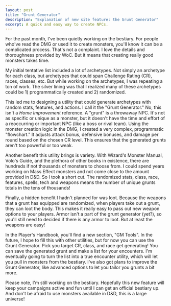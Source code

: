 ```yaml
---
layout: post
title: "Grunt Generator"
description: "Explanation of new site feature: the Grunt Generator"
excerpt: A quick and easy way to create NPCs.
---
```


For the past month, I've been quietly working on the bestiary. For people who've read the DMG or used it to create monsters,
you'll know it can be a complicated process. That's not a complaint. I love the details and thoroughness provided by WoC.
But it means that creating really good monsters takes time.

My initial tentative list included a lot of archetypes. Not simply an archetype for each class, but archetypes that could span Challenge Rating (CR),
races, classes, etc. But while working on the archetypes, I was repeating a ton of work. The silver lining was that I
realized many of these archetypes could be 1) programmatically created and 2) randomized.

This led me to designing a utility that could generate archetypes with random stats, features, and actions. I call it
the "Grunt Generator." No, this isn't a _Home Improvement_ reference. A "grunt" is a throwaway NPC. It's not as specific
or unique as a monster, but it doesn't have the time and effort of a reoccurring or important NPC (like a boss or rival team).
Using the monster creation logic in the DMG, I created a very complex, programmatic "flowchart." It adjusts
attack bonus, defensive bonuses, and damage per round based on the chosen CR level. This ensures that the generated grunts aren't too powerful or too weak.

Another benefit this utility brings is variety. With Wizard's Monster Manual, Volo's Guide, and the plethora of other books in existence,
there are hundreds if not thousands of monsters to choose from. I could spend years working on Mass Effect monsters and not come close
to the amount provided in D&D. So I took a short cut. The randomized stats, class, race, features, spells, tech
and weapons means the number of unique grunts totals in the tens of thousands!

Finally, a hidden benefit I hadn't planned for was loot. Because the weapons that a grunt has equipped are
randomized, when players take out a grunt, they can loot the body. This makes it really easy to pass out new weapon options
to your players. Armor isn't a part of the grunt generator (yet?), so you'll still need to decided if there is any armor to
loot. But at least the weapons are easy!

In the Player's Handbook, you'll find a new section, "GM Tools". In the future, I hope to fill this with other utilities,
but for now you can use the Grunt Generator. Pick you target CR, class, and race get generating! You can save the generated
grunt and make a list for your encounters. I'm eventually going to turn the list into a true encounter
utility, which will let you pull in monsters from the bestiary. I've also got plans to improve the Grunt Generator,
like advanced options to let you tailor you grunts a bit more.

Please note, I'm still working on the bestiary. Hopefully this new feature will keep your campaigns active and fun until
I can get an official bestiary up. And don't be afraid to use monsters available in D&D, this is a large universe!